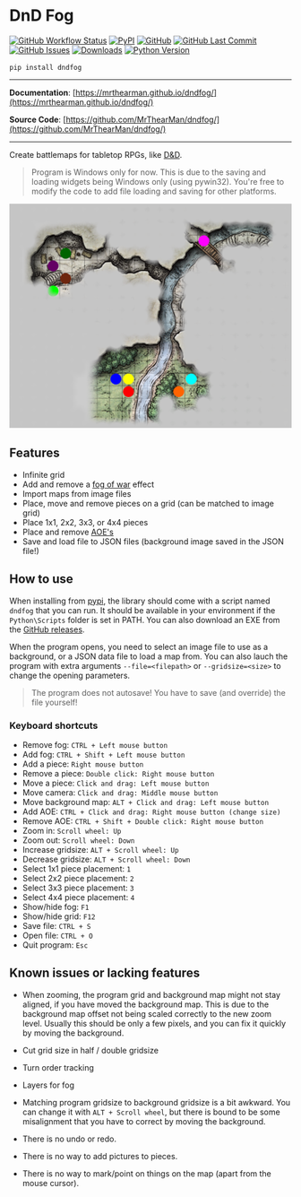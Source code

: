 # DnD Fog

[![GitHub Workflow Status][status-badge]][status]
[![PyPI][pypi-badge]][pypi]
[![GitHub][licence-badge]][licence]
[![GitHub Last Commit][repo-badge]][repo]
[![GitHub Issues][issues-badge]][issues]
[![Downloads][downloads-badge]][pypi]
[![Python Version][version-badge]][pypi]

```shell
pip install dndfog
```

---

**Documentation**: [https://mrthearman.github.io/dndfog/](https://mrthearman.github.io/dndfog/)

**Source Code**: [https://github.com/MrThearMan/dndfog/](https://github.com/MrThearMan/dndfog/)

---

Create battlemaps for tabletop RPGs, like [D&D](https://www.dndbeyond.com/).

> Program is Windows only for now. This is due to the saving and loading widgets
> being Windows only (using pywin32). You're free to modify the code to add file
> loading and saving for other platforms.

![Example Map](https://github.com/MrThearMan/dndfog/blob/main/docs/img/example-map.png?raw=true)

## Features

- Infinite grid
- Add and remove a [fog of war](https://en.wikipedia.org/wiki/Fog_of_war) effect
- Import maps from image files
- Place, move and remove pieces on a grid (can be matched to image grid)
- Place 1x1, 2x2, 3x3, or 4x4 pieces
- Place and remove [AOE's](https://en.wikipedia.org/wiki/Area_of_effect)
- Save and load file to JSON files (background image saved in the JSON file!)

## How to use

When installing from [pypi](https://pypi.org/), the library should come with a script
named `dndfog` that you can run. It should be available in your environment if
the `Python\Scripts` folder is set in PATH. You can also download an EXE from
the [GitHub releases](https://github.com/MrThearMan/dndfog/releases).

When the program opens, you need to select an image file to use as a background,
or a JSON data file to load a map from. You can also lauch the program with extra
arguments `--file=<filepath>` or `--gridsize=<size>` to change the opening parameters.

> The program does not autosave! You have to save (and override) the file yourself!

### Keyboard shortcuts

- Remove fog: `CTRL + Left mouse button`
- Add fog: `CTRL + Shift + Left mouse button`
- Add a piece: `Right mouse button`
- Remove a piece: `Double click: Right mouse button`
- Move a piece: `Click and drag: Left mouse button`
- Move camera: `Click and drag: Middle mouse button`
- Move background map: `ALT + Click and drag: Left mouse button`
- Add AOE: `CTRL + Click and drag: Right mouse button (change size)`
- Remove AOE: `CTRL + Shift + Double click: Right mouse button`
- Zoom in: `Scroll wheel: Up`
- Zoom out: `Scroll wheel: Down`
- Increase gridsize: `ALT + Scroll wheel: Up`
- Decrease gridsize: `ALT + Scroll wheel: Down`
- Select 1x1 piece placement: `1`
- Select 2x2 piece placement: `2`
- Select 3x3 piece placement: `3`
- Select 4x4 piece placement: `4`
- Show/hide fog: `F1`
- Show/hide grid: `F12`
- Save file: `CTRL + S`
- Open file: `CTRL + O`
- Quit program: `Esc`

## Known issues or lacking features

- When zooming, the program grid and background map might not stay aligned,
  if you have moved the background map. This is due to the background map offset
  not being scaled correctly to the new zoom level. Usually this should be only
  a few pixels, and you can fix it quickly by moving the background.

- Cut grid size in half / double gridsize
- Turn order tracking
- Layers for fog
- Matching program gridsize to background gridsize is a bit awkward. You can change it with
  `ALT + Scroll wheel`, but there is bound to be some misalignment that you have to
  correct by moving the background.
- There is no undo or redo.
- There is no way to add pictures to pieces.
- There is no way to mark/point on things on the map (apart from the mouse cursor).

[status-badge]: https://img.shields.io/github/actions/workflow/status/MrThearMan/dndfog/test.yml?branch=main
[pypi-badge]: https://img.shields.io/pypi/v/dndfog
[licence-badge]: https://img.shields.io/github/license/MrThearMan/dndfog
[repo-badge]: https://img.shields.io/github/last-commit/MrThearMan/dndfog
[issues-badge]: https://img.shields.io/github/issues-raw/MrThearMan/dndfog
[version-badge]: https://img.shields.io/pypi/pyversions/dndfog
[downloads-badge]: https://img.shields.io/pypi/dm/dndfog

[status]: https://github.com/MrThearMan/dndfog/actions/workflows/test.yml
[pypi]: https://pypi.org/project/dndfog
[licence]: https://github.com/MrThearMan/dndfog/blob/main/LICENSE
[repo]: https://github.com/MrThearMan/dndfog/commits/main
[issues]: https://github.com/MrThearMan/dndfog/issues
